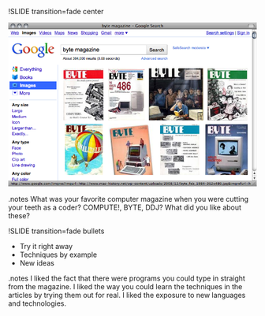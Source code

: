 !SLIDE transition=fade center

![Computer Magazines](magazine.png)

.notes What was your favorite computer magazine when you were cutting
your teeth as a coder? COMPUTE!, BYTE, DDJ?  What did you like about
these?

!SLIDE transition=fade bullets

* Try it right away
* Techniques by example
* New ideas

.notes I liked the fact that there were programs you could type in
straight from the magazine.  I liked the way you could learn the
techniques in the articles by trying them out for real.  I liked the
exposure to new languages and technologies.
